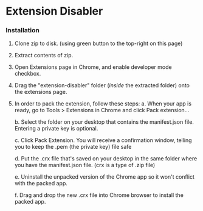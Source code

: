 # Extension Disabler

### Installation

1) Clone zip to disk. (using green button to the top-right on this page)
2) Extract contents of zip.
3) Open Extensions page in Chrome, and enable developer mode checkbox.
4) Drag the "extension-disabler" folder (_inside_ the extracted folder) onto the extensions page.
5) In order to pack the extension, follow these steps: 
    a. When your app is ready, go to Tools > Extensions in Chrome and click Pack extension...

    b. Select the folder on your desktop that contains the manifest.json file. Entering a private key is optional.

    c. Click Pack Extension. You will receive a confirmation window, telling you to keep the .pem (the private key) file safe

    d. Put the .crx file that's saved on your desktop in the same folder where you have the manifest.json file. (crx is a type of .zip file)
    
    e. Uninstall the unpacked version of the Chrome app so it won't conflict with the packed app.
    
    f. Drag and drop the new .crx file into Chrome browser to install the packed app.
